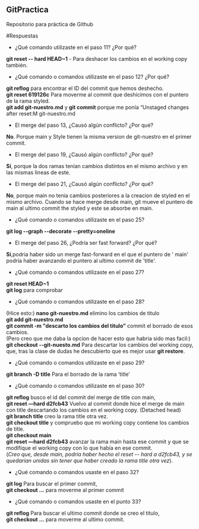 ## GitPractica
Repositorio para práctica de Github

#Respuestas

- ¿Qué comando utilizaste en el paso 11? ¿Por qué?

**git reset -- hard HEAD~1** - Para deshacer los cambios en el working copy también.

- ¿Qué comando o comandos utilizaste en el paso 12? ¿Por qué?

**git reflog** para encontrar el ID del commit que hemos deshecho.  
**git reset 619126c** Para moverme al commit que deshicimos con el puntero de la rama styled.  
**git add git-nuestro.md** y **git commit**  porque me ponía “Unstaged changes after reset:M	git-nuestro.md

- El merge del paso 13, ¿Causó algún conflicto? ¿Por qué?

**No**. Porque main y Style tienen la misma version de git-nuestro en el primer commit.

- El merge del paso 19, ¿Causó algún conflicto? ¿Por qué?

**Sí**, porque la dos ramas tenían cambios distintos en el mismo archivo y en las mismas lineas de este.

- El merge del paso 21, ¿Causó algún conflicto? ¿Por qué?

**No**, porque main no tenia cambios posteriores a la creacion de styled en el mismo archivo. Cuando se hace merge desde main, 
git mueve el puntero de main al ultimo commit the styled y este se absorbe en main.

- ¿Qué comando o comandos utilizaste en el paso 25?

**git log --graph --decorate --pretty=oneline** 

- El merge del paso 26, ¿Podría ser fast forward? ¿Por qué?

**Si**,podria haber sido un merge fast-forward en el que el puntero de ' main' podría haber avanzando el puntero al ultimo commit de 'title'.

- ¿Qué comando o comandos utilizaste en el paso 27?

**git reset HEAD~1**  
**git log** para comprobar

- ¿Qué comando o comandos utilizaste en el paso 28?

(Hice esto:)
**nano git-nuestro.md** elimino los cambios de titulo  
**git add git-nuestro.md**  
**git commit -m "descarto los cambios del titulo”** commit el borrado de esos cambios.  
(Pero creo que me daba la opcion de hacer esto que habria sido mas facil:)  
**git checkout --git-nuesto.md** Para descartar los cambios del working copy, que, tras la clase de dudas he descubierto que es mejor usar **git restore**.

- ¿Qué comando o comandos utilizaste en el paso 29?

**git branch -D title** Para el borrado de la rama ‘title’

- ¿Qué comando o comandos utilizaste en el paso 30?

**git reflog** busco el id del commit del  merge de title con main,  
**git reset —hard d2fcb43** Vuelvo al commit donde hice el merge de main con title descartando los cambios en el working copy. (Detached head)  
**git branch title** creo la rama title otra vez.  
**git checkout title** y compruebo que mi working copy contiene los cambios de title.  
**git checkout main**  
**git reset —hard d2fcb43** avanzar la rama main hasta ese commit y que se modifíque el working copy con lo que había en ese commit.  
(*Creo que, desde main, podría haber hecho el reset -- hard a d2fcb43, y se quedarían unidas sin tener que haber creado la rama title otra vez*).

- ¿Qué comando o comandos usaste en el paso 32?

**git log** Para buscar el primer commit,  
**git checkout ...** para moverme al primer commit

- ¿Qué comando o comandos usaste en el punto 33?

**git reflog** Para buscar el ultimo commit donde se creo el titulo,  
**git checkout ...** para moverme al ultimo commit.
